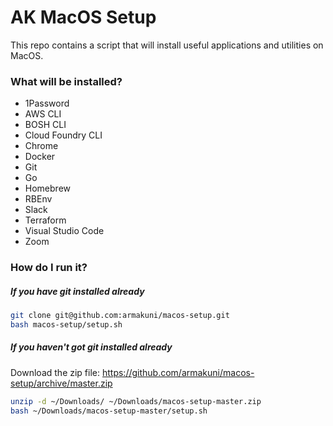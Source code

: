 # AK MacOS Setup

This repo contains a script that will install useful applications and utilities on MacOS.

### What will be installed?
- 1Password
- AWS CLI
- BOSH CLI
- Cloud Foundry CLI
- Chrome
- Docker
- Git
- Go
- Homebrew
- RBEnv
- Slack
- Terraform
- Visual Studio Code
- Zoom

### How do I run it?

##### If you have git installed already

``` sh
git clone git@github.com:armakuni/macos-setup.git
bash macos-setup/setup.sh
```

##### If you haven't got git installed already

Download the zip file: https://github.com/armakuni/macos-setup/archive/master.zip

``` sh
unzip -d ~/Downloads/ ~/Downloads/macos-setup-master.zip
bash ~/Downloads/macos-setup-master/setup.sh
```
